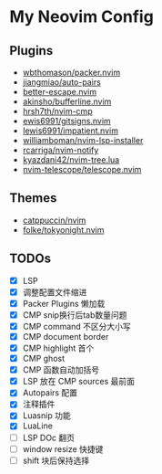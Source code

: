 # My Neovim Config

## Plugins

* [wbthomason/packer.nvim](https://github.com/wbthomason/packer.nvim)
* [jiangmiao/auto-pairs](https://github.com/jiangmiao/auto-pairs)
* [better-escape.nvim](https://github.com/max397574/better-escape.nvim)
* [akinsho/bufferline.nvim](https://github.com/akinsho/bufferline.nvim)
* [hrsh7th/nvim-cmp](https://github.com/hrsh7th/nvim-cmp)
* [ewis6991/gitsigns.nvim](https://github.com/lewis6991/gitsigns.nvim)
* [lewis6991/impatient.nvim](https://github.com/lewis6991/impatient.nvim)
* [williamboman/nvim-lsp-installer](https://github.com/williamboman/nvim-lsp-installer)
* [rcarriga/nvim-notify](https://github.com/rcarriga/nvim-notify)
* [kyazdani42/nvim-tree.lua](https://github.com/kyazdani42/nvim-tree.lua)
* [nvim-telescope/telescope.nvim](https://github.com/nvim-telescope/telescope.nvim)

## Themes

* [catppuccin/nvim](https://github.com/catppuccin/nvim)
* [folke/tokyonight.nvim](https://github.com/folke/tokyonight.nvim)

## TODOs

- [x] LSP
- [x] 调整配置文件缩进
- [x] Packer Plugins 懒加载
- [x] CMP snip换行后tab数量问题
- [x] CMP command 不区分大小写
- [x] CMP document border
- [x] CMP highlight 首个
- [x] CMP ghost
- [x] CMP 函数自动加括号
- [x] LSP 放在 CMP sources 最前面
- [x] Autopairs 配置
- [x] 注释插件
- [x] Luasnip 功能
- [x] LuaLine 
- [ ] LSP DOc 翻页
- [ ] window resize 快捷键
- [ ] shift 块后保持选择
